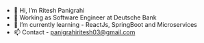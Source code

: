 - 👋 Hi, I’m Ritesh Panigrahi
- 👀 Working as Software Engineer at Deutsche Bank
- 🌱 I’m currently learning - ReactJs, SpringBoot and Microservices
- 📫 Contact - panigrahiritesh03@gmail.com

<!---
riteshpanigrahi03/riteshpanigrahi03 is a ✨ special ✨ repository because its `README.md` (this file) appears on your GitHub profile.
You can click the Preview link to take a look at your changes.
--->
